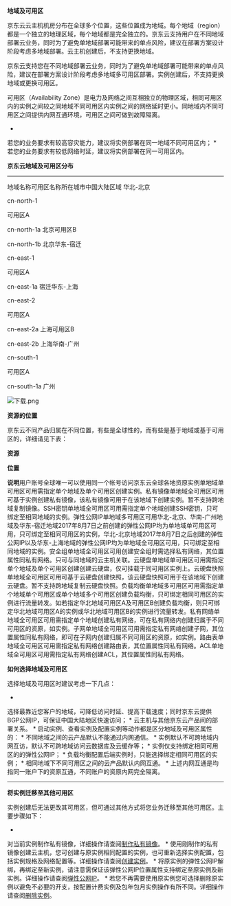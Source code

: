 **地域及可用区**

京东云云主机机房分布在全球多个位置，这些位置成为地域。每个地域（region）都是一个独立的地理区域，每个地域都是完全独立的。京东云支持用户在不同地域部署云业务，同时为了避免单地域部署可能带来的单点风险，建议在部署方案设计阶段考虑多地域部署。云主机创建后，不支持更换地域。

京东云支持您在不同地域部署云业务，同时为了避免单地域部署可能带来的单点风险，建议在部署方案设计阶段考虑多地域多可用区部署。实例创建后，不支持更换地域或更换可用区。

可用区（Availability Zone）是电力及网络之间互相独立的物理区域，相同可用区内的实例之间较之同地域不同可用区内实例之间的网络延时更小。同地域内不同可用区之间提供内网互通环境，可用区之间可做到故障隔离。

* 
若您的业务要求有较高容灾能力，建议将实例部署在同一地域不同可用区内；
* 
若您的业务要求有较低网络时延，建议将实例部署在同一可用区内。

**京东云地域及可用区分布**

****
地域名称可用区名称所在城市中国大陆区域
华北-北京

cn-north-1


可用区A

cn-north-1a
北京可用区B

cn-north-1b
北京华东-宿迁

cn-east-1

可用区A

cn-east-1a
宿迁华东-上海

cn-east-2

可用区A

cn-east-2a
上海可用区B

cn-east-2b
上海华南-广州

cn-south-1

可用区A

cn-south-1a
广州

![下载.png](https://img1.jcloudcs.com/cms/41200f3c-9aef-4c2e-85cd-29906be307c420180329163950.png)

**资源的位置**

京东云不同产品归属在不同位置，有些是全球性的，而有些是基于地域或基于可用区的，详细请见下表：

**资源**

**位置**

**说明**用户账号全球唯一可以使用同一个帐号访问京东云全球各地资原实例单地域单可用区可用需指定单个地域及单个可用区创建实例。私有镜像单地域全可用区可用可基于实例创建私有镜像，该私有镜像可用于在该地域下创建实例。暂不支持跨地域复制镜像。SSH密钥单地域全可用区可用需指定单个地域创建SSH密钥，只可绑定至相同地域的实例。弹性公网IP单地域多可用区可用华北-北京、华南-广州地域及华东-宿迁地域2017年8月7日之前创建的弹性公网IP均为单地域单可用区可用，只可绑定至相同可用区的实例，华北-北京地域2017年8月7日之后创建的弹性公网IP以及华东-上海地域的弹性公网IP均为单地域全可用区可用，只可绑定至相同地域的实例。安全组单地域全可用区可用创建安全组时需选择私有网络，其位置属性同私有网络。只可与同地域的云主机关联。云硬盘单地域单可用区可用需指定单个地域及单个可用区创建创建云硬盘，仅可挂载于同可用区实例上。云硬盘快照单地域全可用区可用可基于云硬盘创建快照，该云硬盘快照可用于在该地域下创建云硬盘。暂不支持跨地域复制云硬盘快照。负载均衡单地域多可用区可用需指定单个地域单个可用区或单个地域多个可用区创建负载均衡，只可绑定相同可用区的实例进行流量转发。如若指定华北地域可用区A及可用区B创建负载均衡，则只可绑定华北地域可用区A的实例或华北地域可用区B的实例进行流量转发。私有网络单地域全可用区可用需指定单个地域创建私有网络，可在私有网络内创建归属于不同可用区的资原，如实例。子网单地域全可用区可用需指定私有网络创建子网，其位置属性同私有网络，即可在子网内创建归属不同可用区的资原，如实例。路由表单地域全可用区可用需指定私有网络创建路由表，其位置属性同私有网络。ACL单地域全可用区可用需指定私有网络创建ACL，其位置属性同私有网络。

**如何选择地域及可用区**

选择地域及可用区时建议考虑一下几点：

* 
选择最靠近您客户的地域，可降低访问时延、提高下载速度；同时京东云提供BGP公网IP，可保证中国大陆地区快速访问；
* 
云主机与其他京东云产品间的部署关系。
* 
启动实例、查看实例及配置实例等动作都是区分地域及可用区属性的：
* 
不同地域之间的云产品默认不能通过内网通信。
* 
实例默认不可跨地域内网互访，默认不可跨地域访问云数据库及云缓存等；
* 
实例仅支持绑定相同可用区的的弹性公网IP；
* 
负载均衡配置后端实例时，只能选择绑定相同可用区的实例；
* 
相同地域下不同可用区之间的云产品默认内网互通。
* 
上述内网互通是均指同一账户下的资原互通，不同账户的资原内网完全隔离。

****

**将实例迁移至其他可用区**

实例创建后无法更改其可用区，但可通过其他方式将您业务迁移至其他可用区。主要步骤如下：

* 
对当前实例制作私有镜像，详细操作请查阅[制作私有镜像](https://www.jcloud.com/help/detail/312/isCateLog/1)。
* 
使用刚制作的私有镜像创建云主机，您可创建与原实例相同配置的实例，也可重新选择实例配置，包括实例规格及网络配置等。详细操作请查阅[创建实例](https://www.jcloud.com/help/detail/303/isCateLog/1)。
* 
将原实例的弹性公网IP解绑，再绑定至新实例，请注意需保证该弹性公网IP位置属性支持绑定至原实例及新实例。详细操作请查阅[弹性公网IP](https://www.jcloud.com/help/detail/324/isCateLog/1)。
* 
若您不再需要使用原实例您可选择删除原实例以避免不必要的开支，按配置计费实例及包年包月实例操作有所不同。详细操作请查阅[删除实例](https://www.jcloud.com/help/detail/1451/isCateLog/1)。